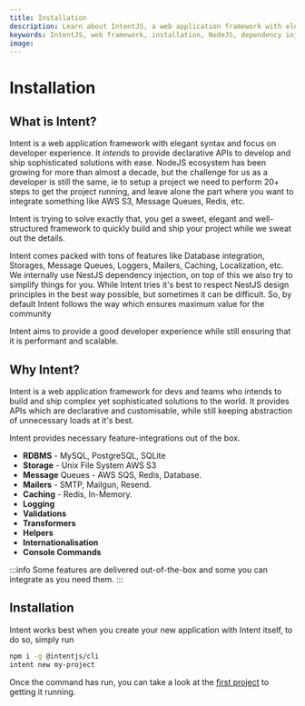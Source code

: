 ```yaml
---
title: Installation
description: Learn about IntentJS, a web application framework with elegant syntax and developer experience, and how to install it for your projects.
keywords: IntentJS, web framework, installation, NodeJS, dependency injection, RDBMS, storage, message queues, mailers, caching, logging, validation
image:
---
```


# Installation

## What is Intent?

Intent is a web application framework with elegant syntax and focus on developer experience. 
It _intends_ to provide declarative APIs to develop and ship sophisticated solutions with ease. 
NodeJS ecosystem has been growing for more than almost a decade, but the challenge for us as a developer
is still the same, ie to setup a project we need to perform 20+ steps to get the project running, and leave alone the part
where you want to integrate something like AWS S3, Message Queues, Redis, etc.

Intent is trying to solve exactly that, you get a sweet, elegant and well-structured framework to quickly build and ship your project while we sweat out the details.

Intent comes packed with tons of features like Database integration, Storages, Message Queues, Loggers, Mailers, Caching, Localization, etc. We internally use NestJS dependency injection, on top of this we also try to simplify things for you.  While Intent tries it's best to respect NestJS design principles in the best way possible, but sometimes it can be difficult. So, by default Intent follows the way which ensures maximum value for the community

Intent aims to provide a good developer experience while still ensuring that it is performant and scalable.

## Why Intent?

Intent is a web application framework for devs and teams who intends to build and ship complex yet sophisticated solutions to the world. It provides APIs which are declarative and customisable, while still keeping abstraction of unnecessary loads at it's best.

Intent provides necessary feature-integrations out of the box.

- **RDBMS** - MySQL, PostgreSQL, SQLite
- **Storage** - Unix File System AWS S3
- **Message** Queues - AWS SQS, Redis, Database.
- **Mailers** - SMTP, Mailgun, Resend.
- **Caching** - Redis, In-Memory.
- **Logging**
- **Validations**
- **Transformers**
- **Helpers**
- **Internationalisation**
- **Console Commands**

:::info
Some features are delivered out-of-the-box and some you can integrate as you need them.
:::

## Installation

Intent works best when you create your new application with Intent itself, to do so, simply run

```bash
npm i -g @intentjs/cli
intent new my-project
```

Once the command has run, you can take a look at the [first project](./first-project.md) to getting it running.